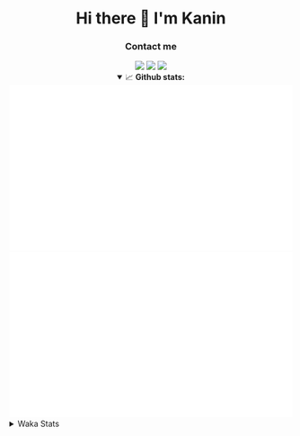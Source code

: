 <div align="center">
 <h1>Hi there 👋 I'm Kanin</h1>
 <h3>Contact me</h3>
 <a href="mailto:im@kanin.dev"><img src="https://img.shields.io/badge/gmail-%23D14836.svg?&style=for-the-badge&logo=gmail&logoColor=white"/></a>
 <a href="https://twitter.com/KaninDev"><img src="https://img.shields.io/badge/twitter-%231DA1F2.svg?&style=for-the-badge&logo=twitter&logoColor=white"/></a>
 <a href="https://www.linkedin.com/in/KaninDev"><img src="https://img.shields.io/badge/linkedin-%230077B5.svg?&style=for-the-badge&logo=linkedin&logoColor=white"/></a>
<details open>
  <summary>📈 <b>Github stats:</b></summary>
  <img src="https://github.com/Kanin/Kanin/blob/master/scripts/GitHubStats/generated/overview.svg"/>
  <img src="https://github.com/Kanin/Kanin/blob/master/scripts/GitHubStats/generated/languages.svg"/>
</details>
</div>

<details>
 <summary>Waka Stats</summary>

<!--START_SECTION:waka-->
![Code Time](http://img.shields.io/badge/Code%20Time-1%2C981%20hrs%2046%20mins-blue)

![Profile Views](http://img.shields.io/badge/Profile%20Views-3-blue)

![Lines of code](https://img.shields.io/badge/From%20Hello%20World%20I%27ve%20Written-862.0%20thousand%20lines%20of%20code-blue)

**🐱 My GitHub Data** 

> 📦 100.3 kB Used in GitHub's Storage 
 > 
> 🏆 182 Contributions in the Year 2023
 > 
> 🚫 Not Opted to Hire
 > 
> 📜 20 Public Repositories 
 > 
> 🔑 10 Private Repositories 
 > 
**I'm an Early 🐤** 

```text
🌞 Morning                2518 commits        ██████░░░░░░░░░░░░░░░░░░░   24.53 % 
🌆 Daytime                3024 commits        ███████░░░░░░░░░░░░░░░░░░   29.45 % 
🌃 Evening                2924 commits        ███████░░░░░░░░░░░░░░░░░░   28.48 % 
🌙 Night                  1801 commits        ████░░░░░░░░░░░░░░░░░░░░░   17.54 % 
```
📅 **I'm Most Productive on Monday** 

```text
Monday                   1852 commits        █████░░░░░░░░░░░░░░░░░░░░   18.04 % 
Tuesday                  1344 commits        ███░░░░░░░░░░░░░░░░░░░░░░   13.09 % 
Wednesday                1086 commits        ███░░░░░░░░░░░░░░░░░░░░░░   10.58 % 
Thursday                 1562 commits        ████░░░░░░░░░░░░░░░░░░░░░   15.21 % 
Friday                   1732 commits        ████░░░░░░░░░░░░░░░░░░░░░   16.87 % 
Saturday                 1045 commits        ███░░░░░░░░░░░░░░░░░░░░░░   10.18 % 
Sunday                   1646 commits        ████░░░░░░░░░░░░░░░░░░░░░   16.03 % 
```


📊 **This Week I Spent My Time On** 

```text
🕑︎ Time Zone: America/New_York

💬 Programming Languages: 
Java                     6 mins              █████████████████████████   98.72 % 
Gradle                   0 secs              ░░░░░░░░░░░░░░░░░░░░░░░░░   00.63 % 
Python                   0 secs              ░░░░░░░░░░░░░░░░░░░░░░░░░   00.50 % 
XML                      0 secs              ░░░░░░░░░░░░░░░░░░░░░░░░░   00.09 % 
YAML                     0 secs              ░░░░░░░░░░░░░░░░░░░░░░░░░   00.07 % 

🔥 Editors: 
IntelliJ                 6 mins              █████████████████████████   99.50 % 
PyCharm                  0 secs              ░░░░░░░░░░░░░░░░░░░░░░░░░   00.50 % 

🐱‍💻 Projects: 
social                   5 mins              ██████████████████████░░░   86.73 % 
colors                   0 secs              ███░░░░░░░░░░░░░░░░░░░░░░   10.72 % 
MCUtils                  0 secs              ░░░░░░░░░░░░░░░░░░░░░░░░░   01.35 % 
Unknown Project          0 secs              ░░░░░░░░░░░░░░░░░░░░░░░░░   00.71 % 
BB-CommunityBot          0 secs              ░░░░░░░░░░░░░░░░░░░░░░░░░   00.50 % 

💻 Operating System: 
Windows                  6 mins              █████████████████████████   100.00 % 
```

**I Mostly Code in Python** 

```text
Python                   26 repos            ███████████████░░░░░░░░░░   59.09 % 
Java                     7 repos             ████░░░░░░░░░░░░░░░░░░░░░   15.91 % 
JavaScript               4 repos             ██░░░░░░░░░░░░░░░░░░░░░░░   09.09 % 
Kotlin                   2 repos             █░░░░░░░░░░░░░░░░░░░░░░░░   04.55 % 
HTML                     2 repos             █░░░░░░░░░░░░░░░░░░░░░░░░   04.55 % 
```



**Timeline**

![Lines of Code chart](https://raw.githubusercontent.com/Kanin/Kanin/master/assets/bar_graph.png)


 Last Updated on 04/06/2023 03:19:35 UTC
<!--END_SECTION:waka-->
</details>

